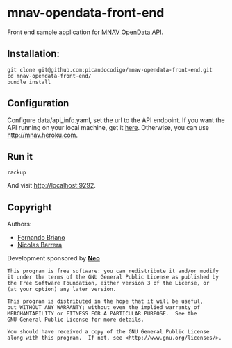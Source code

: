 mnav-opendata-front-end
=======================
Front end sample application for [MNAV OpenData API](https://github.com/picandocodigo/mnav-opendata-api).

## Installation:

    git clone git@github.com:picandocodigo/mnav-opendata-front-end.git
    cd mnav-opendata-front-end/
    bundle install

## Configuration

Configure data/api_info.yaml, set the url to the API endpoint. If you want the API running on your local machine, get it [here](https://github.com/picandocodigo/mnav-opendata-api). Otherwise, you can use http://mnav.heroku.com.

## Run it

`rackup`

And visit [http://localhost:9292](http://localhost:9292).

## Copyright

Authors:

 * [Fernando Briano](http://picandocodigo.net)
 * [Nicolas Barrera](http://mcdlr.com)

Development sponsored by **[Neo](http://neo.com)**

    This program is free software: you can redistribute it and/or modify
    it under the terms of the GNU General Public License as published by
    the Free Software Foundation, either version 3 of the License, or
    (at your option) any later version.

    This program is distributed in the hope that it will be useful,
    but WITHOUT ANY WARRANTY; without even the implied warranty of
    MERCHANTABILITY or FITNESS FOR A PARTICULAR PURPOSE.  See the
    GNU General Public License for more details.

    You should have received a copy of the GNU General Public License
    along with this program.  If not, see <http://www.gnu.org/licenses/>.
